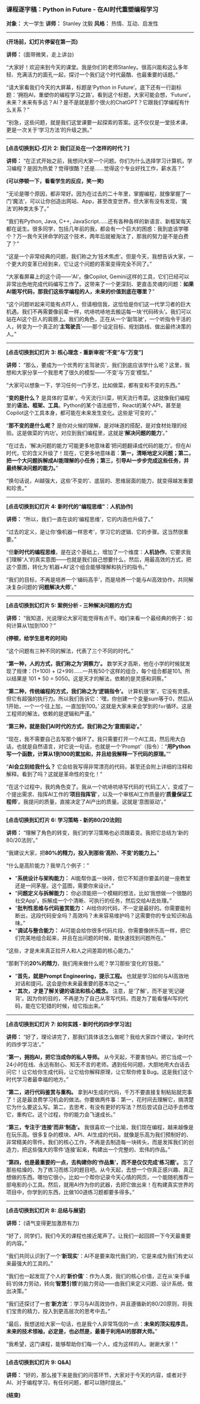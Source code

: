### **课程逐字稿：Python in Future - 在AI时代重塑编程学习**

**对象：** 大一学生
**讲师：** Stanley 沈毅
**风格：** 热情、互动、启发性

---

**(开场前，幻灯片停留在第一页)**

**讲师：** (面带微笑，走上讲台)

“大家好！欢迎来到今天的课堂。我是你们的老师Stanley。很高兴能和这么多年轻、充满活力的面孔一起，探讨一个我们这个时代最酷、也最重要的话题。”

“请大家看我们今天的大屏幕，标题是‘Python in Future’。底下还有一行副标题：‘拥抱AI，重塑你的编程学习之路’。看到这个标题，大家可能会想，‘Future’，未来？未来有多远？AI？是不是就是那个很火的ChatGPT？它跟我们学编程有什么关系？”

“别急，这些问题，就是我们这堂课要一起探索的答案。这不仅仅是一堂技术课，更是一次关于‘学习方法’的升级之旅。”

---

**[点击切换到幻-灯片 2: 我们正处在一个怎样的时代？]**

**讲师：** “在正式开始之前，我想问大家一个问题。你们为什么选择学习计算机，学习编程？是因为热爱？觉得很酷？还是……觉得这个专业好找工作，薪水高？”

**(可以停顿一下，看看学生的反应，笑一笑)**

“无论是哪个原因，都非常好。因为在过去的二十年里，掌握编程，就像掌握了一门‘魔法’，可以让你创造出网站、App，甚至改变世界。但大家有没有发现，‘魔法’的种类太多了。”

“我们有Python, Java, C++, JavaScript……还有各种各样的新语言、新框架每天都在诞生。很多同学，包括几年前的我，都会有一个巨大的困惑：我到底该学哪个？万一我今天拼命学的这个技术，两年后就被淘汰了，那我的努力是不是白费了？”

“这是一个非常经典的问题，我们称之为‘技术焦虑’。但是今天，我想告诉大家，一个更大的变革已经到来，它让这个问题的答案变得完全不同了。”

“大家看屏幕上的这个词——‘AI’。像Copilot, Gemini这样的工具，它们已经可以非常出色地完成代码编写工作了。这带来了一个更深刻、更直击灵魂的问题：**如果AI能写代码，那我们这些学编程的人，未来的价值到底在哪里？**”

“这个问题听起来可能有点吓人，但请相信我，这恰恰是你们这一代学习者的巨大机遇。我们不再需要像前辈一样，吭哧吭哧地去搬运每一块‘代码砖头’。我们可以站在AI这个巨人的肩膀上。我们的角色，正在从一个‘副驾驶’，一个听指令干活的人，转变为一个真正的‘**主驾驶员**’——那个设定目标、规划路线、做出最终决策的人。”

---

**[点击切换到幻灯片 3: 核心理念 - 重新审视“不变”与“万变”]**

**讲师：** “那么，要成为一个优秀的‘主驾驶员’，我们到底应该学什么呢？这里，我想和大家分享一个我思考了很久的模型——‘不变’与‘万变’模型。”

“大家可以想象一下，学习任何一门手艺，比如做菜，都有变和不变的东西。”

“**变的是什么？** 是具体的‘菜单’。今天流行川菜，明天流行粤菜。这就像我们编程里的**语法、框架、工具**。Python的某个语法细节，React的某个API，甚至是Copilot这个工具本身，都可能在未来发生变化。这些是‘可变的’。”

“**那不变的是什么呢？** 是你对火候的理解，是对味道的搭配，是对食材处理的经验。这是做菜的‘内功’。对应到我们编程里，这就是‘**解决问题的能力**’。”

“在过去，‘解决问题的能力’可能更多地意味着‘把问题翻译成代码的能力’。但在AI时代，它的含义升级了！现在，它更多地意味着：**第一，清晰地定义问题；第二，把一个大问题拆解成AI能理解的小任务；第三，引导AI一步步完成这些任务，并最终解决问题的能力。**”

“换句话说，AI越强大，这些‘不变的’、底层的、思维层面的能力，就变得越发重要和珍贵。”

---

**[点击切换到幻灯片 4: 新时代的“编程思维”：人机协作]**

**讲师：** “所以，我们一直在谈的‘编程思维’，它的内涵也升级了。”

“过去的定义，是让你‘像机器一样思考’，学习它的逻辑、它的步骤。这当然很重要。”

“但**新时代的编程思维**，是在这个基础上，增加了一个维度：**人机协作**。它要求我们理解‘人’的真实意图——也就是我们自己想要什么，然后，用最高效的方式，把这个意图，转化为‘机器+AI’这个组合能够理解和执行的指令。”

“我们的目标，不再是培养一个‘编码高手’，而是培养一个能与AI高效协作，共同解决复杂问题的‘**问题解决大师**’。”

---

**[点击切换到幻灯片 5: 案例分析 - 三种解决问题的方式]**

**讲师：** “我知道，光说理论大家可能觉得有点干。咱们来看一个最经典的例子：如何计算从1加到100？”

**(停顿，给学生思考的时间)**

“这个问题有三种不同的解法，代表了三个不同的时代。”

“**第一种，人的方式，我们称之为‘洞察力’。** 数学天才高斯，他在小学的时候就发现了规律：(1+100) + (2+99)……一共有50个这样的组合，每个组合都是101。所以结果是 101 * 50 = 5050。这是天才的解法，依赖的是灵感和洞察。”

“**第二种，传统编程的方式，我们称之为‘逻辑指令’。** 计算机很‘笨’，它没有灵感。但它有超强的执行力。所以我们告诉它：‘嘿，你创建一个变量sum等于0，然后从1开始，一个一个往上加，一直加到100。’ 这就是大家未来会学到的`for`循环。这是工程师的解法，依赖的是逻辑和严谨。”

“**第三种，就是我们AI时代的方式，我们称之为‘意图驱动’。**”

“现在，我不需要自己去写那个循环了。我只需要打开一个AI工具，然后用大白话，也就是自然语言，对它说一句话，也就是一个‘Prompt’（指令）：“**用Python写一个函数，计算从1到100的累加和，并且给我解释一下代码的原理。**””

“**AI会立刻给我什么？** 它会给我写得非常漂亮的代码，甚至还会附上详细的注释和解释。看到了吗？这就是革命性的变化！”

“在这个过程中，我的角色变了。我从一个吭哧吭哧写代码的‘代码工人’，变成了一个提出需求、指挥AI工作的‘**项目指挥官**’，以及一个审核AI工作质量的‘**质量保证工程师**’。我提问的质量，直接决定了AI产出的质量。这就是‘意图驱动’。”

---

**[点击切换到幻灯片 6: 学习策略 - 新的80/20法则]**

**讲师：** “理解了角色的转变，我们的学习策略也必须跟着变。我把它总结为‘新的80/20法则’。”

“我建议大家，把**80%的精力，投入到那些‘高阶、不变’的能力上。**”

“什么是高阶能力？我举几个例子：”
*   “**系统设计与架构能力：** AI能帮你盖一块砖，但它不知道你要盖的是一座教堂还是一间茅屋。这个蓝图，需要你来设计。”
*   “**问题定义与拆解能力：** 你必须能把一个模糊的想法，比如‘我想做一个很酷的社交App’，拆解成一个个清晰、可执行的任务，然后交给AI去处理。”
*   “**批判性思维与代码鉴赏能力：** AI给你的代码，不一定是最好的。你需要能判断出，这段代码安全吗？高效吗？未来容易维护吗？这需要你的专业知识和品味。”
*   “**调试与整合能力：** AI可能会给你很多代码片段，你需要像拼乐高一样，把它们完美地组合起来，并且在出问题的时候，能快速找到问题所在。”

“这些，才是未来真正拉开人和人之间差距的核心能力。”

“那剩下的**20%的精力**，我们用来做什么呢？学习那些‘变化的’技能。”
*   “**首先，就是Prompt Engineering，提示工程。** 也就是学习如何与AI高效地对话和提问。这会是你未来最重要的基本功之一。”
*   “**其次，才是了解关键的语法和核心概念。** 注意，是‘了解’，而不是‘死记硬背’。因为你的目的，不再是为了自己从零写代码，而是为了能看懂AI写的代码，能在它犯错的时候，给它指出来。”

---

**[点击切换到幻灯片 7: 如何实践 - 新时代的四步学习法]**

**讲师：** “好了，理论讲完了，那我们具体该怎么做呢？我给大家四个建议，‘新时代的四步学习法’。”

“**第一，拥抱AI，把它当成你的私人导师。** 从今天起，不要害怕AI。把它当成一个24小时在线、永远有耐心、知无不言的老师。遇到任何问题，大胆地用大白话去问它！让它给你生成代码，让它给你解释原理，让它帮你修复Bug。这是我们这个时代学习者最幸福的地方。”

“**第二，进行代码鉴赏与重构。** 拿到AI生成的代码，千万不要直接复制粘贴就完事了！这是最浪费学习机会的做法。你要做两件事：第一，花时间去理解它，搞清楚它为什么要这么写。第二，去思考，有没有更好的写法？然后尝试自己动手去修改它，重构它。这个过程，你的能力会飞速成长。”

“**第三，专注于‘连接’而非‘制造’。** 我很喜欢一个比喻，我们现在编程，越来越像是在玩乐高。很多复杂的模块、API、AI生成的代码，就像是乐高为我们预制好的、非常精美的零件。我们的核心工作，不再是去制造每一块砖头，而是发挥我们的创造力，把这些强大的零件‘连接’起来，构建出一个完整的、宏伟的作品。”

“**第四，也是最重要的一点，去构建你的‘作品集’，而不是仅仅完成‘练习题’。** 忘了那些枯燥的、为了练习而练习的题目吧。从今天起，去想一个你真正感兴趣、真正想做的东西。哪怕它很小，比如一个帮你记录今天心情的网页，一个能随机推荐一部电影的小工具。然后，就用AI作为你的武器，去把它做出来！在构建真实世界的项目中，你学到的东西，比做100道练习题都要多得多。”

---

**[点击切换到幻灯片 8: 总结与展望]**

**讲师：** (语气变得更加激昂有力)

“好了，同学们，我们今天的课程也接近尾声了。让我们一起回顾一下今天最重要的内容。”

“我们共同认识到了一个‘**新现实**’：AI不是要来取代我们的，它是来成为我们有史以来最强大的工具的。”

“我们也一起发现了个人的‘**新价值**’：作为人类，我们的核心价值，正在从‘亲手编码’的体力劳动，转向‘**智慧引领**’的脑力劳动——由我们来定义问题、设计系统、做出决策。”

“我们还探讨了一套‘**新方法**’：学习与AI高效协作，并且遵循新的80/20原则，将我们宝贵的精力，投入到更高层次的思考中去。”

“最后，我想送给大家一句话，也是我个人非常笃信的一点：**未来的顶尖程序员，未来的技术领袖，必定是，也必然是，最善于利用AI的那群大师。**”

“我希望，这门课程，能够帮助你们每一个人，成为这样的人。谢谢大家！”

---

**[点击切换到幻灯片 9: Q&A]**

**讲师：** “好的，那么接下来是我们的问答环节，大家对于今天的内容，或者对于AI、对于编程学习，有任何问题，都可以随时提出。”

**(结束)**